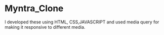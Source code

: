 # Myntra_Clone
I developed these using HTML, CSS,JAVASCRIPT and used media query for making it responsive to different media.

